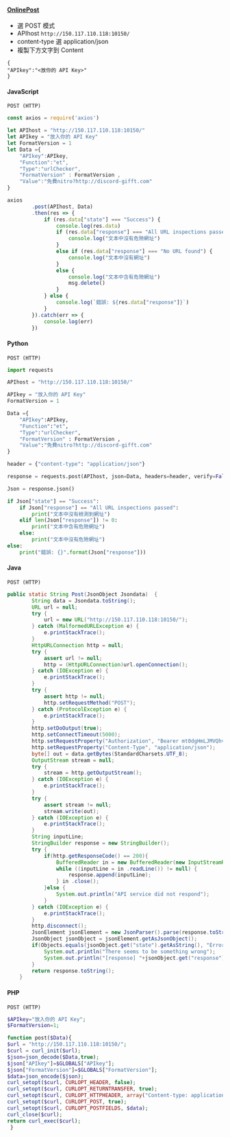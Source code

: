 #### [OnlinePost](https://reqbin.com/)
- 選 POST 模式
- APIhost 
```http://150.117.110.118:10150/```
- content-type 選 application/json
- 複製下方文字到 Content
```
{
"APIkey":"<放你的 API Key>"
}
```

#### JavaScript
`POST (HTTP)`
```javascript
const axios = require('axios')

let APIhost = "http://150.117.110.118:10150/"
let APIkey = "放入你的 API Key"
let FormatVersion = 1
let Data ={
    "APIkey":APIkey,
    "Function":"et",
    "Type":"urlChecker",
    "FormatVersion" : FormatVersion ,
    "Value":"免費nitro?http://discord-gifft.com"
}

axios
        .post(APIhost, Data)
        .then(res => {
            if (res.data["state"] === "Success") {
                console.log(res.data)
                if (res.data["response"] === "All URL inspections passed") {
                    console.log("文本中沒有危險網址")
                }
                else if (res.data["response"] === "No URL found") {
                    console.log("文本中沒有網址")
                }
                else {
                    console.log("文本中含有危險網址")
                    msg.delete()
                }
            } else {
                console.log(`錯誤: ${res.data["response"]}`)
            }
        }).catch(err => {
            console.log(err)
        })
```

#### Python
`POST (HTTP)`
```python
import requests

APIhost = "http://150.117.110.118:10150/"

APIkey = "放入你的 API Key"
FormatVersion = 1

Data ={
    "APIkey":APIkey,
    "Function":"et",
    "Type":"urlChecker",
    "FormatVersion" : FormatVersion ,
    "Value":"免費nitro?http://discord-gifft.com"
}

header = {"content-type": "application/json"}

response = requests.post(APIhost, json=Data, headers=header, verify=False)

Json = response.json()

if Json["state"] == "Success":
    if Json["response"] == "All URL inspections passed":
        print("文本中沒有檢測到網址")
    elif len(Json["response"]) != 0:
        print("文本中含有危險網址")
    else:
        print("文本中沒有危險網址")
else:
    print("錯誤: {}".format(Json["response"]))
```

#### Java
`POST (HTTP)`
```java
public static String Post(JsonObject Jsondata)  {
        String data = Jsondata.toString();
        URL url = null;
        try {
            url = new URL("http://150.117.110.118:10150/");
        } catch (MalformedURLException e) {
            e.printStackTrace();
        }
        HttpURLConnection http = null;
        try {
            assert url != null;
            http = (HttpURLConnection)url.openConnection();
        } catch (IOException e) {
            e.printStackTrace();
        }
        try {
            assert http != null;
            http.setRequestMethod("POST");
        } catch (ProtocolException e) {
            e.printStackTrace();
        }
        http.setDoOutput(true);
        http.setConnectTimeout(5000);
        http.setRequestProperty("Authorization", "Bearer mt0dgHmLJMVQhvjpNXDyA83vA_PxH23Y");
        http.setRequestProperty("Content-Type", "application/json");
        byte[] out = data.getBytes(StandardCharsets.UTF_8);
        OutputStream stream = null;
        try {
            stream = http.getOutputStream();
        } catch (IOException e) {
            e.printStackTrace();
        }
        try {
            assert stream != null;
            stream.write(out);
        } catch (IOException e) {
            e.printStackTrace();
        }
        String inputLine;
        StringBuilder response = new StringBuilder();
        try {
            if(http.getResponseCode() == 200){
                BufferedReader in = new BufferedReader(new InputStreamReader(http.getInputStream()));
                while ((inputLine = in .readLine()) != null) {
                    response.append(inputLine);
                } in .close();
            }else {
                System.out.println("API service did not respond");
            }
        } catch (IOException e) {
            e.printStackTrace();
        }
        http.disconnect();
        JsonElement jsonElement = new JsonParser().parse(response.toString());
        JsonObject jsonObject = jsonElement.getAsJsonObject();
        if(Objects.equals(jsonObject.get("state").getAsString(), "Error")){
            System.out.println("There seems to be something wrong");
            System.out.println("[response] "+jsonObject.get("response").getAsString());
        }
        return response.toString();
    }
```

#### PHP
`POST (HTTP)`
```PHP
$APIkey="放入你的 API Key";
$FormatVersion=1;

function post($Data){
$url = "http://150.117.110.118:10150/";    
$curl = curl_init($url);
$json=json_decode($Data,true);
$json["APIkey"]=$GLOBALS["APIkey"];
$json["FormatVersion"]=$GLOBALS["FormatVersion"];
$data=json_encode($json);
curl_setopt($curl, CURLOPT_HEADER, false);
curl_setopt($curl, CURLOPT_RETURNTRANSFER, true);
curl_setopt($curl, CURLOPT_HTTPHEADER, array("Content-type: application/json"));
curl_setopt($curl, CURLOPT_POST, true);
curl_setopt($curl, CURLOPT_POSTFIELDS, $data);
curl_close($curl);
return curl_exec($curl);
 }
```
